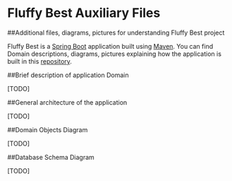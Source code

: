 # Fluffy Best Auxiliary Files

##Additional files, diagrams, pictures for understanding Fluffy Best project

Fluffy Best is a [Spring Boot](https://spring.io/guides/gs/spring-boot) application built using [Maven](https://spring.io/guides/gs/maven/).
You can find Domain descriptions, diagrams, pictures explaining how the application is built in this [repository](https://github.com/sankdev0/better-place-aux.git).

##Brief description of application Domain

[TODO]

##General architecture of the application

[TODO]

##Domain Objects Diagram

[TODO]

##Database Schema Diagram

[TODO]
